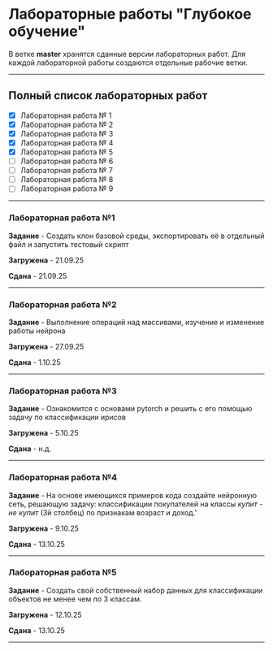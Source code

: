 # Лабораторные работы "Глубокое обучение"
В ветке **master** хранятся сданные версии лабораторных работ. Для каждой лабораторной работы создаются отдельные рабочие ветки.

---

## Полный список лабораторных работ

- [x] Лабораторная работа № 1
- [x] Лабораторная работа № 2
- [x] Лабораторная работа № 3
- [x] Лабораторная работа № 4
- [x] Лабораторная работа № 5
- [ ] Лабораторная работа № 6
- [ ] Лабораторная работа № 7
- [ ] Лабораторная работа № 8
- [ ] Лабораторная работа № 9

---

### Лабораторная работа №1

**Задание** - Создать клон базовой среды, экспортировать её в отдельный файл и запустить тестовый скрипт

**Загружена** - 21.09.25 

**Сдана** - 21.09.25

---

### Лабораторная работа №2

**Задание** - Выполнение операций над массивами, изучение и изменение работы нейрона

**Загружена** - 27.09.25 
 
**Сдана** - 1.10.25

---

### Лабораторная работа №3

**Задание** - Ознакомится с основами pytorch и решить с его помощью задачу по классификации ирисов

**Загружена** - 5.10.25
 
**Сдана** - н.д.

---

### Лабораторная работа №4

**Задание** - На основе имеющихся примеров кода создайте нейронную сеть, решающую  задачу: классификации покупателей на классы *купит* - *не купит* (3й столбец) по признакам возраст и доход.'

**Загружена** - 9.10.25
 
**Сдана** - 13.10.25

---

### Лабораторная работа №5

**Задание** - Создать свой собственный набор данных для классификации объектов не менее чем по 3 классам.

**Загружена** - 12.10.25
 
**Сдана** - 13.10.25

---

